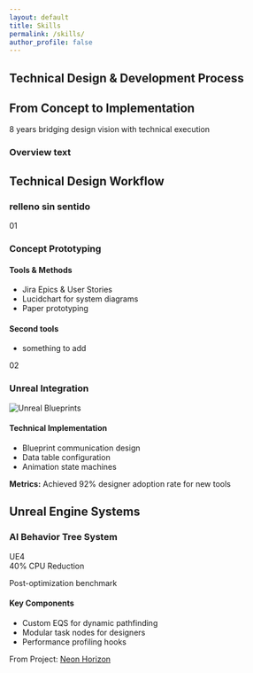 ```yaml
---
layout: default
title: Skills
permalink: /skills/
author_profile: false
---
```


<!-- layout: default
//title: Technical Design & Development Process -->

<section class="skills-overview">
  <div class="container">
    <h1>Technical Design & Development Process</h1>
    <h2>From Concept to Implementation</h2>
    <p class="subtitle">8 years bridging design vision with technical execution</p>
    <div class="metric-card">
      <h3>Overview text</h3>
    </div>
  </div>
</section>

<!-- DESIGN SECTION -->
<section id="design-process" class="design-section">
  <div class="design-container">
    <h2> Technical Design Workflow </h2>
    <h3> relleno sin sentido </h3>
    <div class="process-timeline">
      <!-- Phase 1 -->
      <div class="phase-card">
        <div class="phase-header">
          <span class="phase-number">01</span>
          <h3>Concept Prototyping</h3>
        </div>
        <div class="phase-content">
          <div class="phase-details">
            <h4>Tools & Methods</h4>
            <ul>
              <li>Jira Epics & User Stories</li>
              <li>Lucidchart for system diagrams</li>
              <li>Paper prototyping</li>
            </ul>
          </div>
          <div class="phase-details">
            <h4>Second tools</h4>
            <ul>
              <li>something to add</li>
            </ul>
          </div>
        </div>
      </div>
      <!-- Phase 2 -->
      <div class="phase-card">
        <div class="phase-header">
          <span class="phase-number">02</span>
          <h3>Unreal Integration</h3>
        </div>
        <div class="phase-content">
          <img src="/assets/images/blueprints.jpg" alt="Unreal Blueprints" class="process-image">
          <div class="phase-details">
            <h4>Technical Implementation</h4>
            <ul>
              <li>Blueprint communication design</li>
              <li>Data table configuration</li>
              <li>Animation state machines</li>
            </ul>
            <div class="analytics-note">
              <strong>Metrics:</strong> Achieved 92% designer adoption rate for new tools
            </div>
          </div>
        </div>
      </div>
    </div>
  </div>
</section>

<!-- DEVELOPMENT SECTION -->
<section id="dev-process" class="dev-section">
  <div class="dev-container">
    <h2> Unreal Engine Systems</h2>
    <div class="system-card">
      <div class="system-header">
        <h3>AI Behavior Tree System</h3>
        <span class="tech-pill">UE4</span>
      </div>
      <div class="system-content">
        <div class="system-visual">
          <div class="performance-graph">
            <div class="graph-bar" style="width: 70%">
              <span>40% CPU Reduction</span>
            </div>
            <p>Post-optimization benchmark</p>
          </div>
        </div>
        <div class="system-details">
          <h4>Key Components</h4>
          <ul>
            <li>Custom EQS for dynamic pathfinding</li>
            <li>Modular task nodes for designers</li>
            <li>Performance profiling hooks</li>
          </ul>
          <div class="code-snippet">
            <p class="code-context">From Project: <a href="#">Neon Horizon</a></p>
          </div>
        </div>
      </div>
    </div>
  </div>
</section>